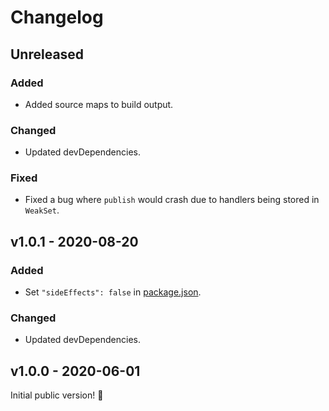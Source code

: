 # Changelog

## Unreleased

### Added

- Added source maps to build output.

### Changed

- Updated devDependencies.

### Fixed

- Fixed a bug where `publish` would crash due to handlers being stored in `WeakSet`.

## v1.0.1 - 2020-08-20

### Added

- Set `"sideEffects": false` in [package.json](./package.json).

### Changed

- Updated devDependencies.

## v1.0.0 - 2020-06-01

Initial public version! :tada:
